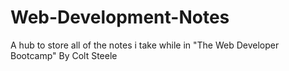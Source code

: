 # Web-Development-Notes
A hub to store all of the notes i take while in "The Web Developer Bootcamp" By Colt Steele
